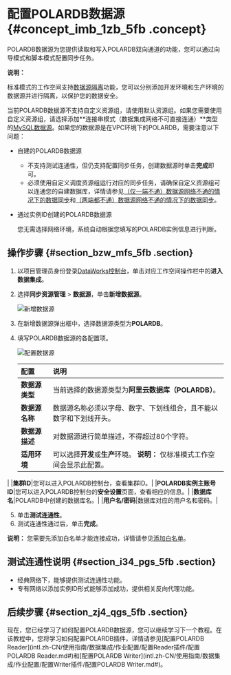 # 配置POLARDB数据源 {#concept_imb_1zb_5fb .concept}

POLARDB数据源为您提供读取和写入POLARDB双向通道的功能，您可以通过向导模式和脚本模式配置同步任务。

**说明：** 

标准模式的工作空间支持[数据源隔离](intl.zh-CN/使用指南/数据集成/数据源配置/数据源隔离.md#)功能，您可以分别添加开发环境和生产环境的数据源并进行隔离，以保护您的数据安全。

当前POLARDB数据源不支持自定义资源组，请使用默认资源组。如果您需要使用自定义资源组，请选择添加**连接串模式（数据集成网络不可直接连通）**类型的[MySQL数据源](intl.zh-CN/使用指南/数据集成/数据源配置/配置MySQL数据源.md#)。如果您的数据源是在VPC环境下的POLARDB，需要注意以下问题：

-   自建的POLARDB数据源
    -   不支持测试连通性，但仍支持配置同步任务，创建数据源时单击**完成**即可。
    -   必须使用自定义调度资源组运行对应的同步任务，请确保自定义资源组可以连通您的自建数据库，详情请参见[（仅一端不通）数据源网络不通的情况下的数据同步](intl.zh-CN/使用指南/数据集成/最佳实践/（仅一端不通）数据源网络不通的情况下的数据同步.md#)和[（两端都不通）数据源网络不通的情况下的数据同步](intl.zh-CN/使用指南/数据集成/最佳实践/（两端都不通）数据源网络不通的情况下的数据同步.md#)。
-   通过实例ID创建的POLARDB数据源

    您无需选择网络环境，系统自动根据您填写的POLARDB实例信息进行判断。


## 操作步骤 {#section_bzw_mfs_5fb .section}

1.  以项目管理员身份登录[DataWorks控制台](https://workbench.data.aliyun.com/console)，单击对应工作空间操作栏中的**进入数据集成**。
2.  选择**同步资源管理** \> **数据源**，单击**新增数据源**。

    ![新增数据源](http://static-aliyun-doc.oss-cn-hangzhou.aliyuncs.com/assets/img/16213/15668671957595_zh-CN.png)

3.  在新增数据源弹出框中，选择数据源类型为**POLARDB**。
4.  填写POLARDB数据源的各配置项。

    ![配置数据源](images/32086_zh-CN.jpeg)

    |配置|说明|
    |:-|:-|
    |**数据源类型**|当前选择的数据源类型为**阿里云数据库（POLARDB）**。|
    |**数据源名称**|数据源名称必须以字母、数字、下划线组合，且不能以数字和下划线开头。|
    |**数据源描述**|对数据源进行简单描述，不得超过80个字符。|
    |**适用环境**|可以选择**开发**或**生产**环境。 **说明：** 仅标准模式工作空间会显示此配置。

 |
    |**集群ID**|您可以进入POLARDB控制台，查看集群ID。|
    |**POLARDB实例主账号ID**|您可以进入POLARDB控制台的**安全设置**页面，查看相应的信息。|
    |**数据库名**|POLARDB中创建的数据库名。|
    |**用户名/密码**|数据库对应的用户名和密码。|

5.  单击**测试连通性**。
6.  测试连通性通过后，单击**完成**。

**说明：** 您需要先添加白名单才能连接成功，详情请参见[添加白名单](intl.zh-CN/使用指南/数据集成/常见配置/添加白名单.md#)。

## 测试连通性说明 {#section_i34_pgs_5fb .section}

-   经典网络下，能够提供测试连通性功能。
-   专有网络以添加实例ID形式能够添加成功，提供相关反向代理功能。

## 后续步骤 {#section_zj4_qgs_5fb .section}

现在，您已经学习了如何配置POLARDB数据源，您可以继续学习下一个教程。在该教程中，您将学习如何配置POLARDB插件，详情请参见[配置POLARDB Reader](intl.zh-CN/使用指南/数据集成/作业配置/配置Reader插件/配置POLARDB Reader.md#)和[配置POLARDB Writer](intl.zh-CN/使用指南/数据集成/作业配置/配置Writer插件/配置POLARDB Writer.md#)。


